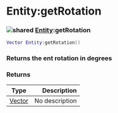 # Entity:getRotation

### ![shared](../../home/entity/.gitbook/assets/shared.png) [Entity](../../home/entity/home/Entity/):getRotation

```lua
Vector Entity:getRotation()
```

### Returns the ent rotation in degrees

### Returns

| Type                                     |    Description |
| ---------------------------------------- | -------------: |
| [Vector](../../home/entity/home/Vector/) | No description |
